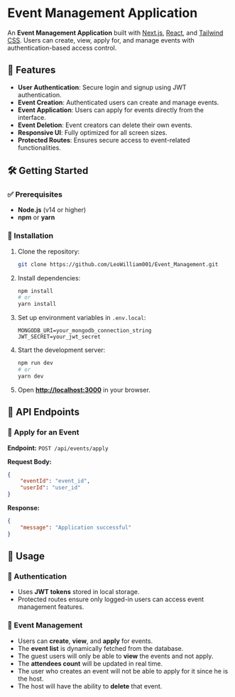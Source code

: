 # Event Management Application  

An **Event Management Application** built with [Next.js](https://nextjs.org), [React](https://reactjs.org), and [Tailwind CSS](https://tailwindcss.com). Users can create, view, apply for, and manage events with authentication-based access control.  

## 🚀 Features  

- **User Authentication**: Secure login and signup using JWT authentication.  
- **Event Creation**: Authenticated users can create and manage events.  
- **Event Application**: Users can apply for events directly from the interface.  
- **Event Deletion**: Event creators can delete their own events.  
- **Responsive UI**: Fully optimized for all screen sizes.  
- **Protected Routes**: Ensures secure access to event-related functionalities.  

## 🛠️ Getting Started  

### ✅ Prerequisites  

- **Node.js** (v14 or higher)  
- **npm** or **yarn**  

### 📌 Installation  

1. Clone the repository:  
   ```bash
   git clone https://github.com/LeoWilliam001/Event_Management.git
   ```  

2. Install dependencies:  
   ```bash
   npm install
   # or
   yarn install
   ```  

3. Set up environment variables in `.env.local`:  
   ```env
   MONGODB_URI=your_mongodb_connection_string
   JWT_SECRET=your_jwt_secret
   ```  

4. Start the development server:  
   ```bash
   npm run dev
   # or
   yarn dev
   ```  

5. Open **[http://localhost:3000](http://localhost:3000)** in your browser.  
  

## 📌 API Endpoints  

### 🔹 Apply for an Event  
**Endpoint:** `POST /api/events/apply`  

**Request Body:**  
```json
{
    "eventId": "event_id",
    "userId": "user_id"
}
```  

**Response:**  
```json
{
    "message": "Application successful"
}
```  

## 🔧 Usage  

### 🔑 Authentication  

- Uses **JWT tokens** stored in local storage.  
- Protected routes ensure only logged-in users can access event management features.  

### 📅 Event Management  

- Users can **create**, **view**, and **apply** for events.  
- The **event list** is dynamically fetched from the database.
- The guest users will only be able to **view** the events and not apply.
- The **attendees count** will be updated in real time.
- The user who creates an event will not be able to apply for it since he is the host.
- The host will have the ability to **delete** that event.
